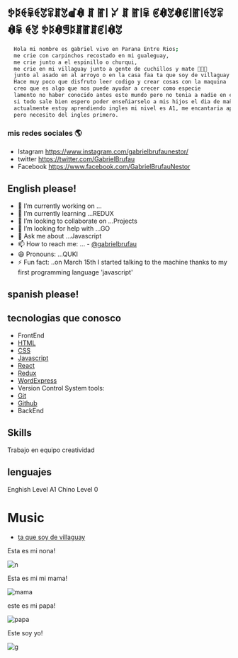 
# ꉣꌅꑀꈜꑀꃔꋖꁲꃔꀷꊿ ꁲ ꂵ꒐ ꐔ ꁲ ꂵ꒐ꈜ ꏳꊿꃔꊿꏳ꒐ꂵ꒐ꑀꃔꋖꊿꈜ ꑀꃔ ꉣꌅꊿꁅꌅꁲꂵꁲꏳ꒐ꊿꃔ

```bash
  Hola mi nombre es gabriel vivo en Parana Entre Rios;
  me crie con carpinchos recostado en mi gualeguay,
  me crie junto a el espinillo o churqui,
  me crie en mi villaguay junto a gente de cuchillos y mate 🧉👺🔪 
  junto al asado en al arroyo o en la casa faa ta que soy de villaguay !!
  Hace muy poco que disfruto leer codigo y crear cosas con la maquina
  creo que es algo que nos puede ayudar a crecer como especie
  lamento no haber conocido antes este mundo pero no tenia a nadie en el,
  si todo sale bien espero poder enseñiarselo a mis hijos el dia de mañana;
  actualmente estoy aprendiendo ingles mi nivel es A1, me encantaria aprender chino 
  pero necesito del ingles primero.
```

### mis redes sociales 🌎 
- Istagram https://www.instagram.com/gabrielbrufaunestor/ 
- twitter https://twitter.com/GabrielBrufau 
- Facebook https://www.facebook.com/GabrielBrufauNestor

## English please!

  - 🔭 I’m currently working on ...
 - 🌱 I’m currently learning ...REDUX
 - 👯 I’m looking to collaborate on ...Projects
 - 🤔 I’m looking for help with ...GO
 - 💬 Ask me about ...Javascript 
 - 📫 How to reach me: ... - [@gabrielbrufau](https://www.linkedin.com/in/gabriel-brufau-a504871b9/)
 - 😄 Pronouns: ...QUKI
 - ⚡ Fun fact: ..on March 15th I started talking to the machine thanks to my first programming language 'javascript'


## spanish please!

 

## tecnologias que conosco
 - FrontEnd
 - [HTML](https://html.com/)
 - [CSS](https://html.com/)
 - [Javascript](https://www.javascript.com/try)
 - [React](https://es.reactjs.org/)
 - [Redux](https://redux.js.org/)
 - [WordExpress](https://wordpress.com/)
 - Version Control System tools: 
 - [Git](https://git-scm.com/doc)
 - [Github](https://github.com/)
 - BackEnd


 ## Skills
 Trabajo en equipo
 creatividad
 
 ## lenguajes
 Enghish Level A1
 Chino Level 0
 
 
 
 
# Music
 - [ta que soy de villaguay](https://www.youtube.com/watch?v=M6c5ydQp278)



Esta es mi nona!

![n](https://user-images.githubusercontent.com/70489784/119837731-3b7a8d00-bed9-11eb-8323-2dbfcce34253.png)


 Esta es mi mi mama!

![mama](https://user-images.githubusercontent.com/70489784/119837068-a081b300-bed8-11eb-8dc4-b6cc3f4b0212.png)


este es mi papa!

![papa](https://user-images.githubusercontent.com/70489784/119752483-7e097e80-be73-11eb-8900-0e1fefd6503d.png)



Este soy yo!

![g](https://user-images.githubusercontent.com/70489784/119837436-f6eef180-bed8-11eb-818e-c53eec638a08.png)








